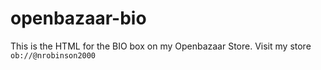 # openbazaar-bio

This is the HTML for the BIO box on my Openbazaar Store.
Visit my store `ob://@nrobinson2000`
